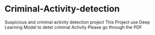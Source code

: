 # Criminal-Activity-detection
Suspicious and criminal activity detection project
This Project use Deep Learning Model to detet criminal Activity
Please go through the PDF
